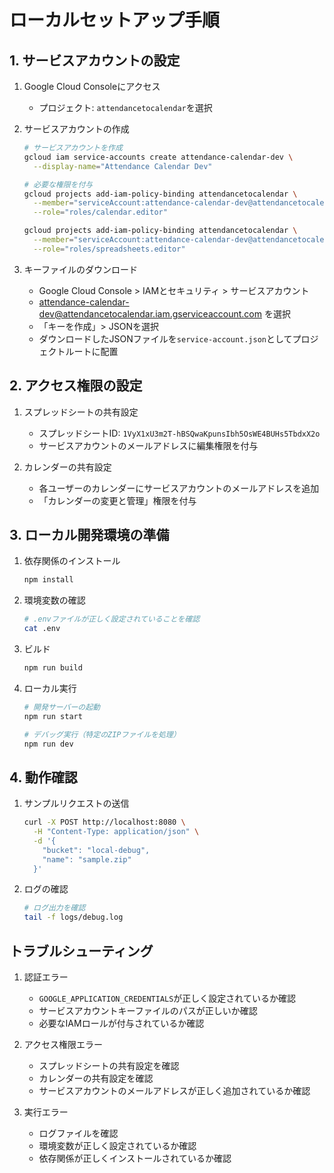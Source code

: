 # ローカルセットアップ手順

## 1. サービスアカウントの設定

1. Google Cloud Consoleにアクセス

   - プロジェクト: `attendancetocalendar`を選択

2. サービスアカウントの作成

   ```bash
   # サービスアカウントを作成
   gcloud iam service-accounts create attendance-calendar-dev \
     --display-name="Attendance Calendar Dev"

   # 必要な権限を付与
   gcloud projects add-iam-policy-binding attendancetocalendar \
     --member="serviceAccount:attendance-calendar-dev@attendancetocalendar.iam.gserviceaccount.com" \
     --role="roles/calendar.editor"

   gcloud projects add-iam-policy-binding attendancetocalendar \
     --member="serviceAccount:attendance-calendar-dev@attendancetocalendar.iam.gserviceaccount.com" \
     --role="roles/spreadsheets.editor"
   ```

3. キーファイルのダウンロード
   - Google Cloud Console > IAMとセキュリティ > サービスアカウント
   - attendance-calendar-dev@attendancetocalendar.iam.gserviceaccount.com を選択
   - 「キーを作成」> JSONを選択
   - ダウンロードしたJSONファイルを`service-account.json`としてプロジェクトルートに配置

## 2. アクセス権限の設定

1. スプレッドシートの共有設定

   - スプレッドシートID: `1VyX1xU3m2T-hBSQwaKpunsIbh5OsWE4BUHs5TbdxX2o`
   - サービスアカウントのメールアドレスに編集権限を付与

2. カレンダーの共有設定
   - 各ユーザーのカレンダーにサービスアカウントのメールアドレスを追加
   - 「カレンダーの変更と管理」権限を付与

## 3. ローカル開発環境の準備

1. 依存関係のインストール

   ```bash
   npm install
   ```

2. 環境変数の確認

   ```bash
   # .envファイルが正しく設定されていることを確認
   cat .env
   ```

3. ビルド

   ```bash
   npm run build
   ```

4. ローカル実行

   ```bash
   # 開発サーバーの起動
   npm run start

   # デバッグ実行（特定のZIPファイルを処理）
   npm run dev
   ```

## 4. 動作確認

1. サンプルリクエストの送信

   ```bash
   curl -X POST http://localhost:8080 \
     -H "Content-Type: application/json" \
     -d '{
       "bucket": "local-debug",
       "name": "sample.zip"
     }'
   ```

2. ログの確認
   ```bash
   # ログ出力を確認
   tail -f logs/debug.log
   ```

## トラブルシューティング

1. 認証エラー

   - `GOOGLE_APPLICATION_CREDENTIALS`が正しく設定されているか確認
   - サービスアカウントキーファイルのパスが正しいか確認
   - 必要なIAMロールが付与されているか確認

2. アクセス権限エラー

   - スプレッドシートの共有設定を確認
   - カレンダーの共有設定を確認
   - サービスアカウントのメールアドレスが正しく追加されているか確認

3. 実行エラー
   - ログファイルを確認
   - 環境変数が正しく設定されているか確認
   - 依存関係が正しくインストールされているか確認
